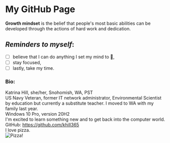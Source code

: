 # My GitHub Page

**Growth mindset** is the belief that people's most basic abilities can be developed through the actions of hard work and dedication.

## *Reminders to myself*: <br>
- [ ]  believe that I can do anything I set my mind to 🙂,
- [ ]  stay focused,
- [ ]  lastly, take my time.

### Bio: <br>
Katrina Hill, she/her, Snohomish, WA, PST <br>
US Navy Veteran, former IT network administrator, Environmental Scientist by education but currently a substitute teacher. I moved to WA with my family last year. <br>
Windows 10 Pro, version 20H2 <br>
I'm excited to learn something new and to get back into the computer world. <br>
GitHub: https://github.com/khill365 <br>
I love pizza. <br>
![Pizza!](https://user-images.githubusercontent.com/98134026/150919778-2179cd29-66fe-4268-bd13-8e70d46e9595.jpg)
